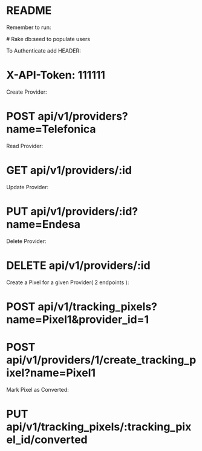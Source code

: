 # README

Remember to run:

# Rake db:seed to populate users

To Authenticate add HEADER:

# X-API-Token: 111111

Create Provider:
# POST api/v1/providers?name=Telefonica

Read Provider:
# GET api/v1/providers/:id

Update Provider:
# PUT api/v1/providers/:id?name=Endesa

Delete Provider:
# DELETE api/v1/providers/:id

Create a Pixel for a given Provider( 2 endpoints ):
# POST api/v1/tracking_pixels?name=Pixel1&provider_id=1
# POST api/v1/providers/1/create_tracking_pixel?name=Pixel1

Mark Pixel as Converted:
# PUT api/v1/tracking_pixels/:tracking_pixel_id/converted